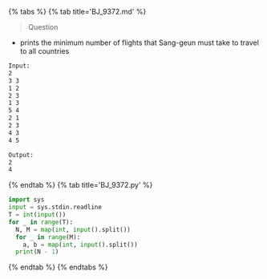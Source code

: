 {% tabs %}
{% tab title='BJ_9372.md' %}

> Question

* prints the minimum number of flights that Sang-geun must take to travel to all countries

```txt
Input:
2
3 3
1 2
2 3
1 3
5 4
2 1
2 3
4 3
4 5

Output:
2
4
```

{% endtab %}
{% tab title='BJ_9372.py' %}

```py
import sys
input = sys.stdin.readline
T = int(input())
for _ in range(T):
  N, M = map(int, input().split())
  for _ in range(M):
    a, b = map(int, input().split())
  print(N - 1)
```

{% endtab %}
{% endtabs %}
